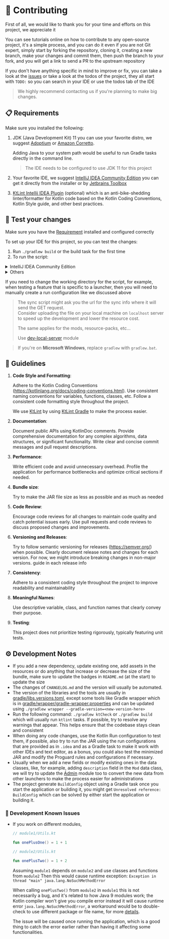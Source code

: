 # 🌱 Contributing

First of all, we would like to thank you for your time and efforts on this project, we appreciate it

You can see tutorials online on how to contribute to any open-source project, it's a simple process, and you can do it
even if you are not Git expert, simply start by forking the repository, cloning it, creating a new branch, make your
changes
and commit them, then push the branch to your fork, and you will get a link to send a PR to the upstream repository

If you don't have anything specific in mind to improve or fix, you can take a look at
the [issues](https://github.com/ellet0/kraft-sync/issues) or take a look at
the todos of the project, they all start with `TODO:` so you can search in your IDE or use the todos tab of the IDE

> We highly recommend contacting us if you're planning to make big changes.

## 📋 Requirements

[//]: # (This section is referenced by the README.md file)

Make sure you installed the following:

1. JDK (Java Development Kit) 11
   you can use your favorite distro,
   we suggest [Adoptium](https://adoptium.net/) or [Amazon Corretto](https://aws.amazon.com/corretto/).

   Adding Java to your system path would be useful to run Gradle tasks directly in the command
   line.

   > The IDE needs to be configured to use JDK 11 for this project

2. Your favorite IDE, we suggest [IntelliJ IDEA Community Edition](https://www.jetbrains.com/idea/download/)
   you can get it directly from the installer or by [Jetbrains Toolbox](https://www.jetbrains.com/toolbox-app/)
3. [KtLint Intellij IDEA Plugin](https://plugins.jetbrains.com/plugin/15057-ktlint) (optional) which is an
   anti-bike-shedding linter/formatter for Kotlin code based on the Kotlin Coding Conventions, Kotlin Style
   guide, and other best practices.

## 🧪 Test your changes

Make sure you have the [Requirement](#-requirements) installed and configured correctly

To set up your IDE for this project, so you can test the changes:

1. Run `./gradlew build` or the build task for the first time
2. To run the script:

<details>
<summary>IntelliJ IDEA Community Edition</summary>
Use one of the shared run configurations of IntelliJ IDEA in `.idea` which will be available in:

![IntelliJ IDEA Run Configurations](https://github.com/ellet0/kraft-sync/assets/73608287/e852c5c7-2133-4c96-95b4-2daa75f5464e)

<details>
<summary>Or if you want to add custom run configurations</summary>

1. Edit the Run/Debug configurations of IntelliJ IDEA, click on the add plus
2. Choose the JAR Application, name it, and choose the JAR file path which is usually located under
   the [dist](./dist),
   also, change the working directory to a directory other than the current or somewhere that is in `.gitignore` like
   like `testScript`
3. In before launch add two Gradle tasks, first `clean` and then `shadowJar` (in order) or only `shadowJar`.
   You can create multiple tasks depending on the use-case
4. You can now use the new run configuration.
   You can also create and test other configurations for the GUI and non-GUI
   modes.

</details>

</details>

<details>
<summary>Others</summary>

If you're not using any of the supported IDEs, text editor or something like `vim` and you want to test the changes,
and you want to test the code changes, you can use the following Gradle tasks:

- `./gradlew build` to build the project, running checks, lints, tests and build JAR files
- `./gradlew run` to run the application
- `./gradlew shadowJar` to build the uber JAR file
- `./gradlew runJar` to run the application using the uber JAR file in GUI mode
- `./gradlew runJarCli` to run the application using the uber JAR file in non-GUI mode
- `./gradlew minimizedJar` to build the minimized JAR file.
- `./gradlew runMinimizedJar` to run the application using the minimized JAR file in GUI mode
- `./gradlew runMinimizedJarCli` to run the application using the minimized JAR file in non-GUI mode
- `./gradlew obfuscatedJar` to build the obfuscated JAR file.
- `./gradlew runObfuscatedJar` to run the application using the obfuscated JAR file in GUI mode
- `./gradlew runObfuscatedJarCli` to run the application using the obfuscated JAR file in non-GUI mode

</details>

If you need to change the working directory for the script, for example, when testing a feature that is specific to a
launcher, then you will need to manually create a run configuration like we
discussed above

> The sync script might ask you the url for the sync info where it will send the GET request.<br>
> Consider uploading the file on your local machine on `localhost` server
> to speed up the development and lower the resource cost.
>
> The same applies for the mods, resource-packs, etc...
>
> Use [dev-local-server](dev-local-server/README.md) module

> If you're on **Microsoft Windows**, replace `gradlew` with `gradlew.bat`.

## 📝 Guidelines

1. **Code Style and Formatting**:

   Adhere to the Kotlin Coding Conventions (https://kotlinlang.org/docs/coding-conventions.html).
   Use consistent naming conventions for variables, functions, classes, etc.
   Follow a consistent code formatting style throughout the project.

   We use [KtLint](https://pinterest.github.io/ktlint/latest/) by using
   [KtLint Gradle](https://github.com/JLLeitschuh/ktlint-gradle) to make the process easier.
2. **Documentation**:

   Document public APIs using KotlinDoc comments.
   Provide comprehensive documentation for any complex algorithms, data structures, or significant functionality.
   Write clear and concise commit messages and pull request descriptions.
3. **Performance**:

   Write efficient code and avoid unnecessary overhead.
   Profile the application for performance bottlenecks and optimize critical sections if needed.
4. **Bundle size**:

   Try to make the JAR file size as less as possible and as much as needed
5. **Code Review**:

   Encourage code reviews for all changes to maintain code quality and catch potential issues early.
   Use pull requests and code reviews to discuss proposed changes and improvements.
6. **Versioning and Releases**:

   Try to follow semantic versioning for releases (https://semver.org/) when possible.
   Clearly document release notes and changes for each version.
   For now, we might introduce breaking changes in non-major versions.
   guide in each release info
7. **Consistency**:

   Adhere to a consistent coding style throughout the project to improve readability and maintainability
8. **Meaningful Names**:

   Use descriptive variable, class, and function names that clearly convey their purpose.
9. **Testing**:

   This project does not prioritize testing rigorously, typically featuring unit tests.

## ⚙️ Development Notes

- If you add a new dependency, update existing one, add assets in the resources or do anything that increase or decrease
  the size of the bundle, make sure to update the badges in `README.md` (at the start) to update the size
- The changes of `CHANGELOG.md` and the version will usually be automated.
- The version of the libraries and the tools are usually in [gradle/libs.versions.toml](./gradle/libs.versions.toml),
  except some tools like Gradle wrapper which is in
  [gradle/wrapper/gradle-wrapper.properties](./gradle/wrapper/gradle-wrapper.properties) and can be updated using
  `./gradlew wrapper --gradle-version=<new-version-here>`
- Run the following command: `./gradlew ktCheck`
  or `./gradlew build` which will usually run `ktlint` tasks.
  If possible, try to resolve any warnings that appear.
  This helps ensure that the codebase stays clean and consistent
- When doing any code changes, use the Kotlin Run configuration to test them, if possible, also try to run the JAR
  using the run configurations that are provided as in `.idea` and as a Gradle task to make it work with other IDEs and
  text editor, as a bonus, you could also test the minimized JAR and modify the Proguard rules and configurations if
  necessary.
- Usually when we add a new fields or modify existing ones in the data classes, like, for example, adding `description`
  field in the `Mod` data class, we will try to update the [Admin](./admin) module too to convert the new
  data from other launchers to make the process easier for administrations
- The project generate `BuildConfig` object using a Gradle task once you start the application or building it,
  you might get `Unresolved reference: BuildConfig` which can be solved by either start the application or building it.

### 🚧 Development Known Issues

- If you work on different modules,
    ```kotlin
    // module1/Utils.kt
    
    fun onePlusOne() = 1 + 1
    ```

    ```kotlin
    // module2/Utils.kt
    
    fun onePlusTwo() = 1 + 2
    ```
  Assuming `module1` depends on `module2` and use classes and functions from `module2`
  Then this would cause runtime exception: `Exception in thread "main" java.lang.NoSuchMethodError`

  When calling `onePlusTwo()` from `module2` in `module1`
  this is not necessarily a bug, and it's related to how Java 9 modules work;
  the Kotlin compiler won't give you compile error instead it will cause runtime error `java.lang.NoSuchMethodError`,
  a workaround would be to double-check to use different package or file name,
  for
  more [details](https://youtrack.jetbrains.com/issue/KT-64744/NoSuchMethodError-on-some-but-not-all-methods-from-another-Gradle-module).

  The issue will be caused once running the application, which is a good thing
  to catch the error earlier rather than having it affecting some functionalities.